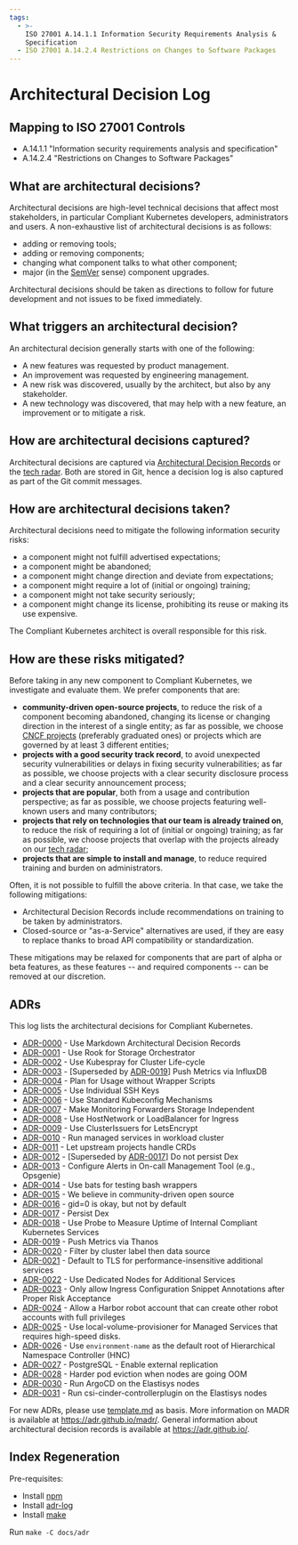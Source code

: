 ```yaml
---
tags:
  - >-
    ISO 27001 A.14.1.1 Information Security Requirements Analysis &
    Specification
  - ISO 27001 A.14.2.4 Restrictions on Changes to Software Packages
---
```

# Architectural Decision Log

## Mapping to ISO 27001 Controls

* A.14.1.1 "Information security requirements analysis and specification"
* A.14.2.4 "Restrictions on Changes to Software Packages"

## What are architectural decisions?

Architectural decisions are high-level technical decisions that affect most stakeholders, in particular Compliant Kubernetes developers, administrators and users.
A non-exhaustive list of architectural decisions is as follows:

* adding or removing tools;
* adding or removing components;
* changing what component talks to what other component;
* major (in the [SemVer](https://semver.org/) sense) component upgrades.

Architectural decisions should be taken as directions to follow for future development and not issues to be fixed immediately.

## What triggers an architectural decision?

An architectural decision generally starts with one of the following:

* A new features was requested by product management.
* An improvement was requested by engineering management.
* A new risk was discovered, usually by the architect, but also by any stakeholder.
* A new technology was discovered, that may help with a new feature, an improvement or to mitigate a risk.

## How are architectural decisions captured?

Architectural decisions are captured via [Architectural Decision Records](#adrs) or the [tech radar](/compliantkubernetes/tech-radar/).
Both are stored in Git, hence a decision log is also captured as part of the Git commit messages.

## How are architectural decisions taken?

Architectural decisions need to mitigate the following information security risks:

* a component might not fulfill advertised expectations;
* a component might be abandoned;
* a component might change direction and deviate from expectations;
* a component might require a lot of (initial or ongoing) training;
* a component might not take security seriously;
* a component might change its license, prohibiting its reuse or making its use expensive.

The Compliant Kubernetes architect is overall responsible for this risk.

## How are these risks mitigated?

Before taking in any new component to Compliant Kubernetes, we investigate and evaluate them. We prefer components that are:

* **community-driven open-source projects**, to reduce the risk of a component becoming abandoned, changing its license or changing direction in the interest of a single entity; as far as possible, we choose [CNCF projects](https://landscape.cncf.io/?project=hosted) (preferably graduated ones) or projects which are governed by at least 3 different entities;
* **projects with a good security track record**, to avoid unexpected security vulnerabilities or delays in fixing security vulnerabilities; as far as possible, we choose projects with a clear security disclosure process and a clear security announcement process;
* **projects that are popular**, both from a usage and contribution perspective; as far as possible, we choose projects featuring well-known users and many contributors;
* **projects that rely on technologies that our team is already trained on**, to reduce the risk of requiring a lot of (initial or ongoing) training; as far as possible, we choose projects that overlap with the projects already on our [tech radar](../developer-guide/tech-radar);
* **projects that are simple to install and manage**, to reduce required training and burden on administrators.

Often, it is not possible to fulfill the above criteria. In that case, we take the following mitigations:

* Architectural Decision Records include recommendations on training to be taken by administrators.
* Closed-source or "as-a-Service" alternatives are used, if they are easy to replace thanks to broad API compatibility or standardization.

These mitigations may be relaxed for components that are part of alpha or beta features, as these features -- and required components -- can be removed at our discretion.

## ADRs

This log lists the architectural decisions for Compliant Kubernetes.

<!-- adrlog -- Regenerate the content by using "adr-log -i". You can install it via "npm install -g adr-log" -->

* [ADR-0000](0000-use-markdown-architectural-decision-records.md) - Use Markdown Architectural Decision Records
* [ADR-0001](0001-use-rook-storage-orchestrator.md) - Use Rook for Storage Orchestrator
* [ADR-0002](0002-use-kubespray-for-cluster-lifecycle.md) - Use Kubespray for Cluster Life-cycle
* [ADR-0003](0003-push-metrics-via-influxdb.md) - [Superseded by [ADR-0019](0019-push-metrics-via-thanos.md)] Push Metrics via InfluxDB
* [ADR-0004](0004-plan-for-usage-without-wrapper-scripts.md) - Plan for Usage without Wrapper Scripts
* [ADR-0005](0005-use-individual-ssh-keys.md) - Use Individual SSH Keys
* [ADR-0006](0006-use-standard-kubeconfig-mechanisms.md) - Use Standard Kubeconfig Mechanisms
* [ADR-0007](0007-make-monitoring-forwarders-storage-independent.md) - Make Monitoring Forwarders Storage Independent
* [ADR-0008](0008-use-hostnetwork-or-loadbalancer-for-ingress.md) - Use HostNetwork or LoadBalancer for Ingress
* [ADR-0009](0009-use-cluster-issuers-for-letsencrypt.md) - Use ClusterIssuers for LetsEncrypt
* [ADR-0010](0010-run-managed-services-in-workload-cluster.md) - Run managed services in workload cluster
* [ADR-0011](0011-let-upstream-projects-handle-crds.md) - Let upstream projects handle CRDs
* [ADR-0012](0012-do-not-persist-dex.md) - [Superseded by [ADR-0017](0017-persist-dex.md)] Do not persist Dex
* [ADR-0013](0013-configure-alerts-in-omt.md) - Configure Alerts in On-call Management Tool (e.g., Opsgenie)
* [ADR-0014](0014-use-bats-for-testing-bash-wrappers.md) - Use bats for testing bash wrappers
* [ADR-0015](0015-we-believe-in-community-driven-open-source.md) - We believe in community-driven open source
* [ADR-0016](0016-gid-0-is-okey-but-not-by-default.md) - gid=0 is okay, but not by default
* [ADR-0017](0017-persist-dex.md) - Persist Dex
* [ADR-0018](0018-use-probe-to-measure-internal-uptime.md) - Use Probe to Measure Uptime of Internal Compliant Kubernetes Services
* [ADR-0019](0019-push-metrics-via-thanos.md) - Push Metrics via Thanos
* [ADR-0020](0020-filter-by-cluster-label-then-data-source.md) - Filter by cluster label then data source
* [ADR-0021](0021-tls-for-additional-services.md) - Default to TLS for performance-insensitive additional services
* [ADR-0022](0022-use-dedicated-nodes-for-additional-services.md) - Use Dedicated Nodes for Additional Services
* [ADR-0023](0023-allow-snippets-annotations.md) - Only allow Ingress Configuration Snippet Annotations after Proper Risk Acceptance
* [ADR-0024](0024-allow-Harbor-robot-account.md) - Allow a Harbor robot account that can create other robot accounts with full privileges
* [ADR-0025](0025-local-storage.md) - Use local-volume-provisioner for Managed Services that requires high-speed disks.
* [ADR-0026](0026-hnc.md) - Use `environment-name` as the default root of Hierarchical Namespace Controller (HNC)
* [ADR-0027](0027-postgresql-external-replication.md) - PostgreSQL - Enable external replication
* [ADR-0028](0028-harder-pod-eviction-when-node-goes-OOM.md) - Harder pod eviction when nodes are going OOM
* [ADR-0030](0030-run-argocd-on-elastisys-nodes.md) - Run ArgoCD on the Elastisys nodes
* [ADR-0031](0031-run-csi-cinder-controllerplugin-on-elastisys-nodes.md) - Run csi-cinder-controllerplugin on the Elastisys nodes

<!-- adrlogstop -->

For new ADRs, please use [template.md](template.md) as basis.
More information on MADR is available at <https://adr.github.io/madr/>.
General information about architectural decision records is available at <https://adr.github.io/>.

## Index Regeneration

Pre-requisites:

* Install [npm](https://www.npmjs.com/)
* Install [adr-log](https://github.com/adr/adr-log#install)
* Install [make](https://packages.ubuntu.com/search?keywords=make)

Run `make -C docs/adr`

